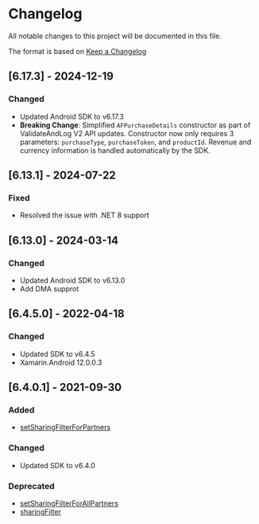 # Changelog

All notable changes to this project will be documented in this file.

The format is based on [Keep a Changelog](https://keepachangelog.com/en/1.0.0/)

## [6.17.3] - 2024-12-19

### Changed

- Updated Android SDK to v6.17.3
- **Breaking Change**: Simplified `AFPurchaseDetails` constructor as part of ValidateAndLog V2 API updates. Constructor now only requires 3 parameters: `purchaseType`, `purchaseToken`, and `productId`. Revenue and currency information is handled automatically by the SDK.

## [6.13.1] - 2024-07-22

### Fixed

- Resolved the issue with .NET 8 support

## [6.13.0] - 2024-03-14

### Changed

- Updated Android SDK to v6.13.0
- Add DMA supprot
  
## [6.4.5.0] - 2022-04-18

### Changed

- Updated SDK to v6.4.5
- Xamarin.Android 12.0.0.3

## [6.4.0.1] - 2021-09-30

### Added

- [setSharingFilterForPartners](https://dev.appsflyer.com/hc/docs/android-sdk-reference-appsflyerlib#setsharingfilterforpartners)

### Changed

- Updated SDK to v6.4.0

### Deprecated

- [setSharingFilterForAllPartners](https://dev.appsflyer.com/hc/docs/android-sdk-reference-appsflyerlib#setsharingfilterforallpartners)
- [sharingFilter](https://dev.appsflyer.com/hc/docs/android-sdk-reference-appsflyerlib#sharingfilter)

